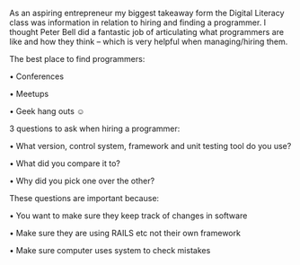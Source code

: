As an aspiring entrepreneur my biggest takeaway form the Digital Literacy class was information in relation to hiring and finding a programmer.
I thought Peter Bell did a fantastic job of articulating what programmers are like and how they think – which is very helpful when managing/hiring them.

The best place to find programmers:

•	Conferences

•	Meetups

•	Geek hang outs ☺

3 questions to ask when hiring a programmer:

•	What version, control system, framework and unit testing tool do you use?

•	What did you compare it to?

•	Why did you pick one over the other?

These questions are important because:

•	You want to make sure they keep track of changes in software

•	Make sure they are using RAILS etc not their own framework

•	Make sure computer uses system to check mistakes
